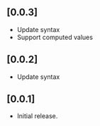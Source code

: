 ## [0.0.3]

* Update syntax
* Support computed values

## [0.0.2]

* Update syntax

## [0.0.1]

* Initial release.
